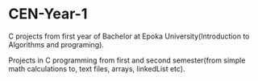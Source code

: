 # CEN-Year-1
C projects from first year of Bachelor at Epoka University(Introduction to Algorithms and programing).

Projects in C programming from first and second semester(from simple math calculations to, text files, arrays, linkedList etc).
